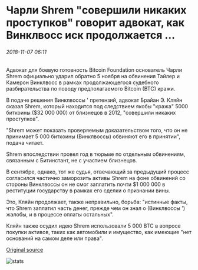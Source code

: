 # Чарли Shrem "совершили никаких проступков" говорит адвокат, как Винклвосс иск продолжается ...

###### 2018-11-07 06:11

Адвокат для боевую готовность Bitcoin Foundation основатель Чарли Shrem официально ударил обратно 5 ноября на обвинения Тайлер и Камерон Винклвосс в рамках продолжающегося судебного разбирательства по поводу предполагаемого Bitcoin (BTC) кражи.

В подаче решения Винклвоссы ' претензий, адвокат Брайан Э. Кляйн сказал Shrem, который находится под следствием якобы "кража" 5000 биткоины ($32 000 000) от близнецов в 2012, "совершили никаких проступков".

"Shrem может показать проверяемым доказательством того, что он не принимает 5 000 биткоины (Винклвоссы) обвиняют его в принятии", подача читает.

Shrem впоследствии провел год в тюрьме по отдельным обвинениям, связанным с Битинстант, не с участием близнецов.

В сентябре, однако, тот же судья, отвечающий за предыдущий процесс согласился частично заморозить активы Shrem на фоне обвинений со стороны Винклвоссы он не смог заплатить почти $1 000 000 в реституции государству в рамках его сделки о признании вины.

Это, Кляйн продолжает, также неправильно, борьба: "истинные факты, что Shrem заплатил часть денег, прежде чем он знал о (Винклвоссы ') жалобы, и в процессе оплаты остальных".

Кляйн также осудил идею Shrem использовали 5 000 BTC в вопросе покупки активов, таких как автомобили и имущество, как имеющие "нет оснований на самом деле или права".

[Original source](https://cointelegraph.com/news/charlie-shrem-committed-no-misconduct-says-lawyer-as-winklevoss-lawsuit-continues)

![stats](https://c.statcounter.com/11760860/0/a89fa40b/1/ "stats")